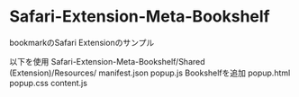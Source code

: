 # Safari-Extension-Meta-Bookshelf
bookmarkのSafari Extensionのサンプル

以下を使用
Safari-Extension-Meta-Bookshelf/Shared (Extension)/Resources/
manifest.json
popup.js
 Bookshelfを追加
popup.html
popup.css
content.js

